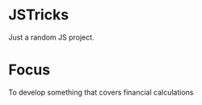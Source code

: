 # JSTricks
Just a random JS project.

# Focus 
To develop something that covers financial calculations
